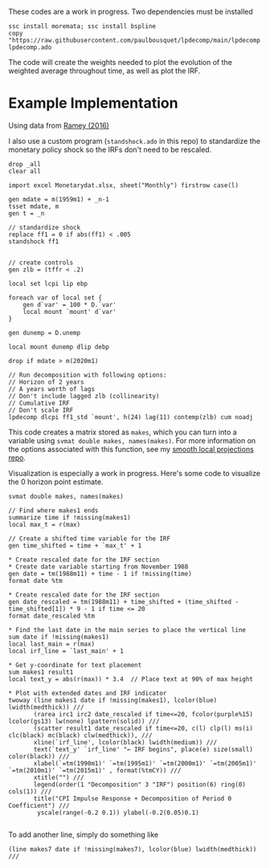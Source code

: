 These codes are a work in progress. Two dependencies must be installed 

```
ssc install moremata; ssc install bspline
copy "https://raw.githubusercontent.com/paulbousquet/lpdecomp/main/lpdecomp.ado" lpdecomp.ado
```

The code will create the weights needed to plot the evolution of the weighted average throughout time, as well as plot the IRF. 

# Example Implementation

Using data from [Ramey (2016)](https://econweb.ucsd.edu/~vramey/research/Shocks_HOM_Ramey_published_corrected.pdf)

I also use a custom program (`standshock.ado` in this repo) to standardize the monetary policy shock so the IRFs don't need to be rescaled.

```
drop _all
clear all

import excel Monetarydat.xlsx, sheet("Monthly") firstrow case(l)

gen mdate = m(1959m1) + _n-1
tsset mdate, m
gen t = _n

// standardize shock 
replace ff1 = 0 if abs(ff1) < .005
standshock ff1 


// create controls 
gen zlb = (tffr < .2)

local set lcpi lip ebp 

foreach var of local set {
	gen d`var' = 100 * D.`var'
	local mount `mount' d`var'
}

gen dunemp = D.unemp

local mount dunemp dlip debp

drop if mdate > m(2020m1)

// Run decomposition with following options: 
// Horizon of 2 years
// A years worth of lags
// Don't include lagged zlb (collinearity)
// Cumulative IRF
// Don't scale IRF 
lpdecomp dlcpi ff1_std `mount', h(24) lag(11) contemp(zlb) cum noadj
```
This code creates a matrix stored as `makes`, which you can turn into a variable using `svmat double makes, names(makes)`. For more information on the options associated with this function, see my [smooth local projections repo](https://github.com/paulbousquet/SmoothLP). 

Visualization is especially a work in progress. Here's some code to visualize the 0 horizon point estimate. 
```
svmat double makes, names(makes)

// Find where makes1 ends
summarize time if !missing(makes1)
local max_t = r(max)

// Create a shifted time variable for the IRF
gen time_shifted = time + `max_t' + 1

* Create rescaled date for the IRF section
* Create date variable starting from November 1988
gen date = tm(1988m11) + time - 1 if !missing(time)
format date %tm

* Create rescaled date for the IRF section
gen date_rescaled = tm(1988m11) + time_shifted + (time_shifted - time_shifted[1]) * 9 - 1 if time <= 20
format date_rescaled %tm

* Find the last date in the main series to place the vertical line
sum date if !missing(makes1)
local last_main = r(max)
local irf_line = `last_main' + 1

* Get y-coordinate for text placement
sum makes1 result1
local text_y = abs(r(max)) * 3.4  // Place text at 90% of max height

* Plot with extended dates and IRF indicator
twoway (line makes1 date if !missing(makes1), lcolor(blue) lwidth(medthick)) ///
       (rarea irc1 irc2 date_rescaled if time<=20, fcolor(purple%15) lcolor(gs13) lw(none) lpattern(solid)) ///
       (scatter result1 date_rescaled if time<=20, c(l) clp(l) ms(i) clc(black) mc(black) clw(medthick)), ///
       xline(`irf_line', lcolor(black) lwidth(medium)) ///
       text(`text_y' `irf_line' "← IRF begins", place(e) size(small) color(black)) ///
       xlabel(`=tm(1990m1)' `=tm(1995m1)' `=tm(2000m1)' `=tm(2005m1)' `=tm(2010m1)' `=tm(2015m1)' , format(%tmCY)) ///
       xtitle("") ///
	   legend(order(1 "Decomposition" 3 "IRF") position(6) ring(0) cols(1)) ///
	   title("CPI Impulse Response + Decomposition of Period 0 Coefficient") ///
	    yscale(range(-0.2 0.1)) ylabel(-0.2(0.05)0.1)
 

```

To add another line, simply do something like 

```
(line makes7 date if !missing(makes7), lcolor(blue) lwidth(medthick)) ///
```




